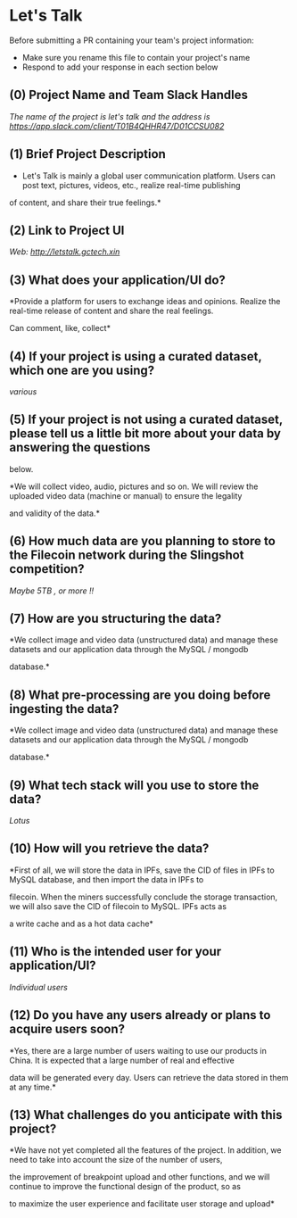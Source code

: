 # Let's Talk

Before submitting a PR containing your team's project information:
- Make sure you rename this file to contain your project's name
- Respond to add your response in each section below

## (0) Project Name and Team Slack Handles

*The name of the project is let's talk and the address is https://app.slack.com/client/T01B4QHHR47/D01CCSU082*

## (1) Brief Project Description

* Let's Talk is mainly a global user communication platform. Users can post text, pictures, videos, etc., realize real-time publishing 

of content, and share their true feelings.*

## (2) Link to Project UI

*Web: http://letstalk.gctech.xin*

## (3) What does your application/UI do?

*Provide a platform for users to exchange ideas and opinions. Realize the real-time release of content and share the real feelings. 

Can comment, like, collect*

## (4) If your project is using a curated dataset, which one are you using?

*various*

## (5) If your project is not using a curated dataset, please tell us a little bit more about your data by answering the questions 

below.

*We will collect video, audio, pictures and so on. We will review the uploaded video data (machine or manual) to ensure the legality 

and validity of the data.*

## (6) How much data are you planning to store to the Filecoin network during the Slingshot competition?

*Maybe 5TB , or more !!*

## (7) How are you structuring the data?

*We collect image and video data (unstructured data) and manage these datasets and our application data through the MySQL / mongodb 

database.*

## (8) What pre-processing are you doing before ingesting the data?

*We collect image and video data (unstructured data) and manage these datasets and our application data through the MySQL / mongodb 

database.*

## (9)  What tech stack will you use to store the data?

*Lotus*

## (10) How will you retrieve the data?

*First of all, we will store the data in IPFs, save the CID of files in IPFs to MySQL database, and then import the data in IPFs to 

filecoin. When the miners successfully conclude the storage transaction, we will also save the CID of filecoin to MySQL. IPFs acts as 

a write cache and as a hot data cache*

## (11) Who is the intended user for your application/UI?

*Individual users*

## (12) Do you have any users already or plans to acquire users soon?

*Yes, there are a large number of users waiting to use our products in China. It is expected that a large number of real and effective 

data will be generated every day. Users can retrieve the data stored in them at any time.*

## (13) What challenges do you anticipate with this project?

*We have not yet completed all the features of the project. In addition, we need to take into account the size of the number of users, 

the improvement of breakpoint upload and other functions, and we will continue to improve the functional design of the product, so as 

to maximize the user experience and facilitate user storage and upload*


